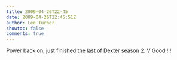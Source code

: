 ```yaml
---
title: 2009-04-26T22-45
date: 2009-04-26T22:45:51Z
author: Lee Turner
showtoc: false
comments: true
---
```


Power back on, just finished the last of Dexter season 2.  V Good !!!


